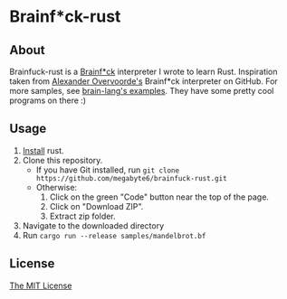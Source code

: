 # Brainf*ck-rust

## About
Brainfuck-rust is a [Brainf*ck](https://en.wikipedia.org/wiki/Brainfuck) interpreter I wrote to learn Rust.
Inspiration taken from [Alexander Overvoorde's](https://github.com/Overv/bf) Brainf*ck interpreter on GitHub.
For more samples, see [brain-lang's examples](https://github.com/brain-lang/brainfuck/tree/master/examples). They have some pretty cool programs on there :)

## Usage
1. [Install](https://www.rust-lang.org/tools/install) rust.
2. Clone this repository.
    - If you have Git installed, run `git clone https://github.com/megabyte6/brainfuck-rust.git`
    - Otherwise:
        1. Click on the green "Code" button near the top of the page.
        2. Click on "Download ZIP".
        3. Extract zip folder.
3. Navigate to the downloaded directory
4. Run `cargo run --release samples/mandelbrot.bf`

## License
[The MIT License](https://opensource.org/licenses/MIT)

